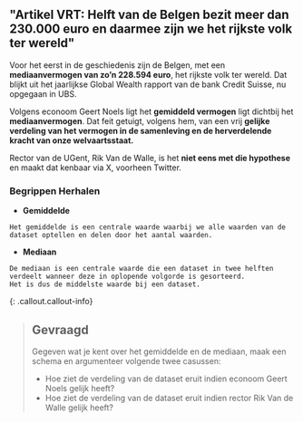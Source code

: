 ## "Artikel VRT: Helft van de Belgen bezit meer dan 230.000 euro en daarmee zijn we het rijkste volk ter wereld"

Voor het eerst in de geschiedenis zijn de Belgen, met een **mediaanvermogen van zo’n 228.594 euro**, het rijkste volk ter wereld. Dat blijkt uit het jaarlijkse Global Wealth rapport van de bank Credit Suisse, nu opgegaan in UBS. 

Volgens econoom Geert Noels ligt het **gemiddeld vermogen** ligt dichtbij het **mediaanvermogen**. Dat feit getuigt, volgens hem, van een vrij **gelijke verdeling van het vermogen in de samenleving en de herverdelende kracht van onze welvaartsstaat.**

Rector van de UGent, Rik Van de Walle, is het **niet eens met die hypothese** en maakt dat kenbaar via X, voorheen Twitter. 

### Begrippen Herhalen
* **Gemiddelde**
```
Het gemiddelde is een centrale waarde waarbij we alle waarden van de dataset optellen en delen door het aantal waarden. 
```

* **Mediaan**
```
De mediaan is een centrale waarde die een dataset in twee helften verdeelt wanneer deze in oplopende volgorde is gesorteerd. 
Het is dus de middelste waarde bij een dataset. 
```

{: .callout.callout-info}
>## Gevraagd
>Gegeven wat je kent over het gemiddelde en de mediaan, maak een schema en argumenteer volgende twee casussen: 
>* Hoe ziet de verdeling van de dataset eruit indien econoom Geert Noels gelijk heeft?
>* Hoe ziet de verdeling van de dataset eruit indien rector Rik Van de Walle gelijk heeft? 